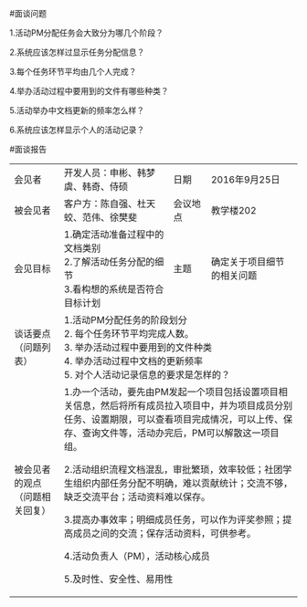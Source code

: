 #面谈问题

1.活动PM分配任务会大致分为哪几个阶段？

2.系统应该怎样过显示任务分配信息？

3.每个任务环节平均由几个人完成？

4.举办活动过程中要用到的文件有哪些种类？

5.活动举办中文档更新的频率怎么样？

6.系统应该怎样显示个人的活动记录？


#面谈报告
<table>

<tbody>

<tr><td>会见者</td><td>开发人员：申彬、韩梦虞、韩奇、侍硕</td><td>日期</td><td>2016年9月25日</td></tr>

<tr><td>被会见者</td><td>客户方：陈自强、杜天蛟、范伟、徐樊斐</td><td>会议地点</td><td>教学楼202</td></tr>

<tr><td>会见目标</td><td>1.确定活动准备过程中的文档类别<br/>2.了解活动任务分配的细节<br/>3.看构想的系统是否符合目标计划</td><td>主题</td><td>确定关于项目细节的相关问题</td></tr>

<tr><td>谈话要点（问题列表）</td><td colspan="3">1.活动PM分配任务的阶段划分
<br/>
2. 每个任务环节平均完成人数。
<br/>
3. 举办活动过程中要用到的文件种类
<br/>
4. 举办活动过程中文档的更新频率
<br/>
5. 对个人活动记录信息的要求是怎样的？<br/>

<tr><td>被会见者的观点（问题相关回复）</td><td colspan="3">1.办一个活动，要先由PM发起一个项目包括设置项目相关信息，然后将所有成员拉入项目中，并为项目成员分别任务、设置期限，可以查看项目完成情况，可以上传、保存、查询文件等，活动办完后，PM可以解散这一项目组。<br/>

2.活动组织流程文档混乱，审批繁琐，效率较低；社团学生组织内部任务分配不明确，难以贡献统计；交流不够，缺乏交流平台；活动资料难以保存。<br/>

3.提高办事效率；明细成员任务，可以作为评奖参照；提高成员之间的交流；保存活动资料，可供参考。<br/>

4.活动负责人（PM），活动核心成员<br/>

5.及时性、安全性、易用性</td></tr>



</tbody>

</table>








